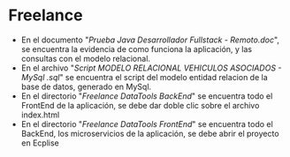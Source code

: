 # Freelance


* En el documento "_Prueba Java Desarrollador Fullstack - Remoto.doc_", se encuentra la evidencia de como funciona la aplicación, y las consultas con el modelo relacional.
* En el archivo "_Script MODELO RELACIONAL  VEHICULOS ASOCIADOS - MySql .sql_" se encuentra el script del modelo entidad relacion de la base de datos, generado en MySql.
* En el directorio "_Freelance DataTools BackEnd_" se encuentra todo el FrontEnd de la aplicación, se debe dar doble clic sobre el archivo index.html
* En el directorio "_Freelance DataTools FrontEnd_" se encuentra todo el BackEnd, los microservicios de la aplicación, se debe abrir el proyecto en Ecplise
